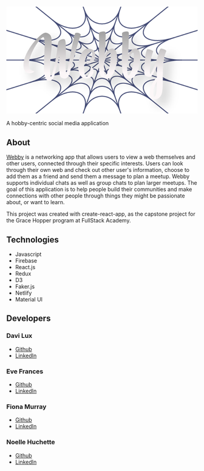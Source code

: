![image](/webby-logo.png)

A hobby-centric social media application

## About

[Webby](webby-social.netlify.app) is a networking app that allows users to view a web themselves and other users, connected through their specific interests. Users can look through their own web and check out other user's information, choose to add them as a friend and send them a message to plan a meetup. Webby supports individual chats as well as group chats to plan larger meetups. The goal of this application is to help people build their communities and make connections with other people through things they might be passionate about, or want to learn.

This project was created with create-react-app, as the capstone project for the Grace Hopper program at FullStack Academy.

## Technologies

- Javascript
- Firebase
- React.js
- Redux
- D3
- Faker.js
- Netlify
- Material UI

## Developers

### Davi Lux
- [Github](https://github.com/davilux)
- [LinkedIn](https://www.linkedin.com/in/davilux/)
### Eve Frances
- [Github](https://github.com/L0tusPetal)
- [LinkedIn](https://www.linkedin.com/in/eve-frances/)
### Fiona Murray
- [Github](https://github.com/lavenderfi)
- [LinkedIn](https://www.linkedin.com/in/fiona-murray-dev/)
### Noelle Huchette
- [Github](https://github.com/noellehuchette)
- [LinkedIn](https://www.linkedin.com/in/noelle-huchette/)